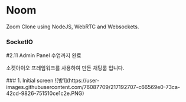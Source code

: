 # Noom 
Zoom Clone using NodeJS, WebRTC and Websockets. <br/>
<div>
    <h3>SocketIO</h3>
    <p>#2.11 Admin Panel 수업까지 완료</p>
    <p>소켓아이오 프레임워크를 사용하여 만든 채팅룸 입니다.</p>
</div>
### 1. Initial screen 
![방1](https://user-images.githubusercontent.com/76087709/217192707-c66569e0-73ca-42cd-9826-751510ce1c2e.PNG)


